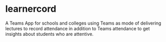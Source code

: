# learnercord

A Teams App for schools and colleges using Teams as mode of delivering lectures to record attendance in addition to Teams attendance to get insights about students who are attentive.

